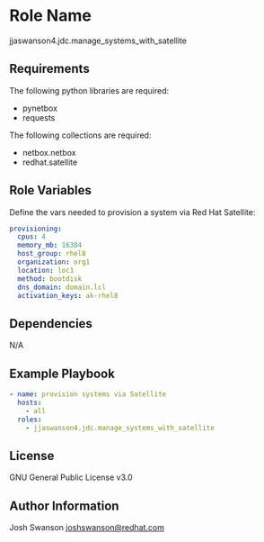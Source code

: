 Role Name
=========

jjaswanson4.jdc.manage_systems_with_satellite

Requirements
------------

The following python libraries are required:
- pynetbox
- requests

The following collections are required:
- netbox.netbox
- redhat.satellite

Role Variables
--------------

Define the vars needed to provision a system via Red Hat Satellite:

```yaml
provisioning:
  cpus: 4
  memory_mb: 16384
  host_group: rhel8
  organization: org1
  location: loc1
  method: bootdisk
  dns_domain: domain.lcl
  activation_keys: ak-rhel8
```

Dependencies
------------

N/A

Example Playbook
----------------

```yaml
- name: provision systems via Satellite
  hosts:
    - all
  roles:
    - jjaswanson4.jdc.manage_systems_with_satellite
```

License
-------

GNU General Public License v3.0

Author Information
------------------

Josh Swanson <joshswanson@redhat.com>